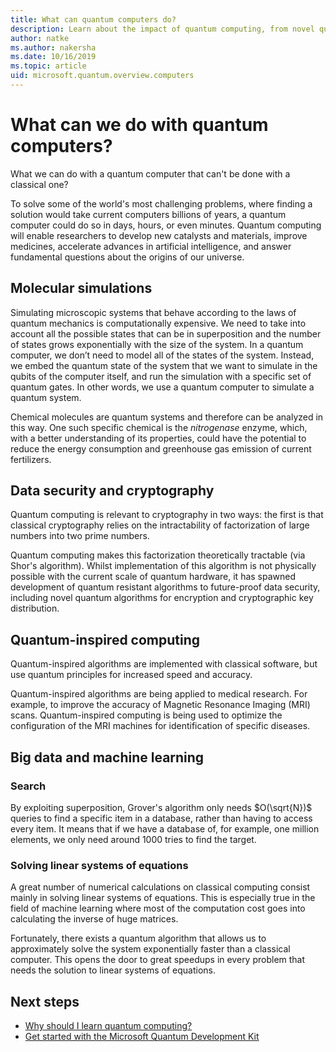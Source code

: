 ```yaml
---
title: What can quantum computers do?
description: Learn about the impact of quantum computing, from novel quantum algorithms to quantum inspired algorithms running on classical computers.
author: natke
ms.author: nakersha
ms.date: 10/16/2019
ms.topic: article
uid: microsoft.quantum.overview.computers
---
```


# What can we do with quantum computers?

What we can do with a quantum computer that can't be done with a classical one?

To solve some of the world's most challenging problems, where finding a solution would take current computers billions of years, a quantum computer could do so in days, hours, or even minutes. Quantum computing will enable researchers to develop new catalysts and materials, improve medicines, accelerate advances in artificial intelligence, and answer fundamental questions about the origins of our universe.

## Molecular simulations

Simulating microscopic systems that behave according to the laws of quantum mechanics is computationally expensive. We need to take into account all the possible states that can be in superposition and the number of states grows exponentially with the size of the system. In a quantum computer, we don’t need to model all of the states of the system. Instead, we embed the quantum state of the system that we want to simulate in the qubits of the computer itself, and run the simulation with a specific set of quantum gates. In other words, we use a quantum computer to simulate a quantum system.

Chemical molecules are quantum systems and therefore can be analyzed in this way. One such specific chemical is the _nitrogenase_ enzyme, which, with a better understanding of its properties, could have the potential to reduce the energy consumption and greenhouse gas emission of current fertilizers.

## Data security and cryptography

Quantum computing is relevant to cryptography in two ways: the first is that classical cryptography relies on the intractability of factorization of large numbers into two prime numbers.

Quantum computing makes this factorization theoretically tractable (via Shor's algorithm). Whilst implementation of this algorithm is not physically possible with the current scale of quantum hardware, it has spawned development of quantum resistant algorithms to future-proof data security, including novel quantum algorithms for encryption and cryptographic key distribution.

## Quantum-inspired computing

Quantum-inspired algorithms are implemented with classical software, but use quantum principles for increased speed and accuracy.

Quantum-inspired algorithms are being applied to medical research. For example, to improve the accuracy of Magnetic Resonance Imaging (MRI) scans. Quantum-inspired computing is being used to optimize the configuration of the MRI machines for identification of specific diseases.

## Big data and machine learning

### Search

By exploiting superposition, Grover's algorithm only needs $O(\sqrt{N})$ queries to find a specific item in a database, rather than having to access every item. It means that if we have a database of, for example, one million elements, we only need around 1000 tries to find the target.

### Solving linear systems of equations

A great number of numerical calculations on classical computing consist mainly in solving linear systems of equations. This is especially true in the field of machine learning where most of the computation cost goes into calculating the inverse of huge matrices.

Fortunately, there exists a quantum algorithm that allows us to approximately solve the system exponentially faster than a classical computer. This opens the door to great speedups in every problem that needs the solution to linear systems of equations.

## Next steps

* [Why should I learn quantum computing?](xref:microsoft.quantum.overview.why)
* [Get started with the Microsoft Quantum Development Kit](xref:microsoft.quantum.welcome)
